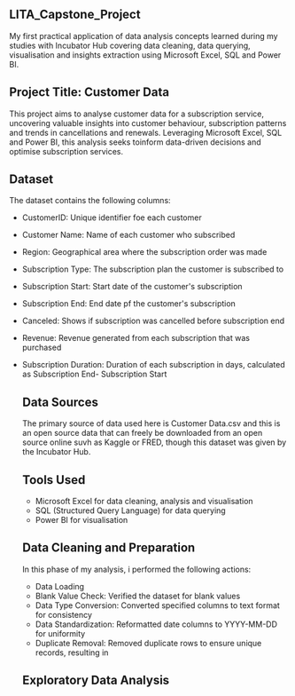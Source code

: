 ## LITA_Capstone_Project
My first practical application of data analysis concepts learned during my studies with Incubator Hub covering data cleaning, data querying, visualisation and insights extraction using Microsoft Excel, SQL and Power BI.

## Project Title: Customer Data
This project aims to analyse customer data for a subscription service, uncovering valuable insights into customer behaviour, subscription patterns and trends in cancellations and renewals. Leveraging Microsoft Excel, SQL and Power BI, this analysis seeks toinform data-driven decisions and optimise subscription services.

## Dataset
The dataset contains the following columns:
- CustomerID: Unique identifier foe each customer
- Customer Name: Name of each customer who subscribed
- Region: Geographical area where the subscription order was made
- Subscription Type: The subscription plan the customer is subscribed to
- Subscription Start: Start date of the customer's subscription
- Subscription End: End date pf the customer's subscription
- Canceled: Shows if subscription was cancelled before subscription end
- Revenue: Revenue generated from each subscription that was purchased
- Subscription Duration: Duration of each subscription in days, calculated as Subscription End- Subscription Start

  ## Data Sources
  The primary source of data used here is Customer Data.csv and this is an open source data that can freely be downloaded from an open source online suvh as Kaggle or FRED, though this dataset was given by the Incubator Hub.

  ## Tools Used
  - Microsoft Excel for data cleaning, analysis and visualisation
  - SQL (Structured Query Language) for data querying
  - Power BI for visualisation
 
  ## Data Cleaning and Preparation
  In this phase of my analysis, i performed the following actions:
  - Data Loading
  - Blank Value Check: Verified the dataset for blank values
  - Data Type Conversion: Converted specified columns to text format for consistency
  - Data Standardization: Reformatted date columns to YYYY-MM-DD for uniformity
  - Duplicate Removal: Removed duplicate rows to ensure unique records, resulting in
 
  ## Exploratory Data Analysis
  
  
  
